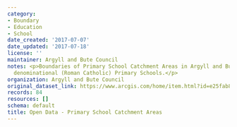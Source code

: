 ```yaml
---
category:
- Boundary
- Education
- School
date_created: '2017-07-07'
date_updated: '2017-07-18'
license: ''
maintainer: Argyll and Bute Council
notes: <p>Boundaries of Primary School Catchment Areas in Argyll and Bute, including
  denominational (Roman Catholic) Primary Schools.</p>
organization: Argyll and Bute Council
original_dataset_link: https://www.arcgis.com/home/item.html?id=e25fab81a2c045ca85cccf6cdee98b0f
records: 84
resources: []
schema: default
title: Open Data - Primary School Catchment Areas
---
```


